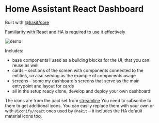 # Home Assistant React Dashboard

Built with [@hakit/core](https://github.com/shannonhochkins/ha-component-kit)

Familiarity with React and HA is required to use it effectively

![demo](https://raw.githubusercontent.comhttps://github.com/yep-dev/ha-react-dashboard/master/docs/demo.png)

Includes:
- base components I used as a building blocks for the UI, that you can reuse as well
- cards – sections of the screen with components connected to the entities, so also serving as the example of components usage
- screens – some my dashboard's screens that serve as the main entrypoint and layout for cards 
- all in the setup ready clone, develop and deploy your own dashboard

The icons are from the paid set from [streamline](https://www.streamlinehq.com/) You need to subscribe to them to get additional icons. You can easily replace them with your own or with `@iconify/react` ones used by `@hakit` – it includes the HA default material icons too.